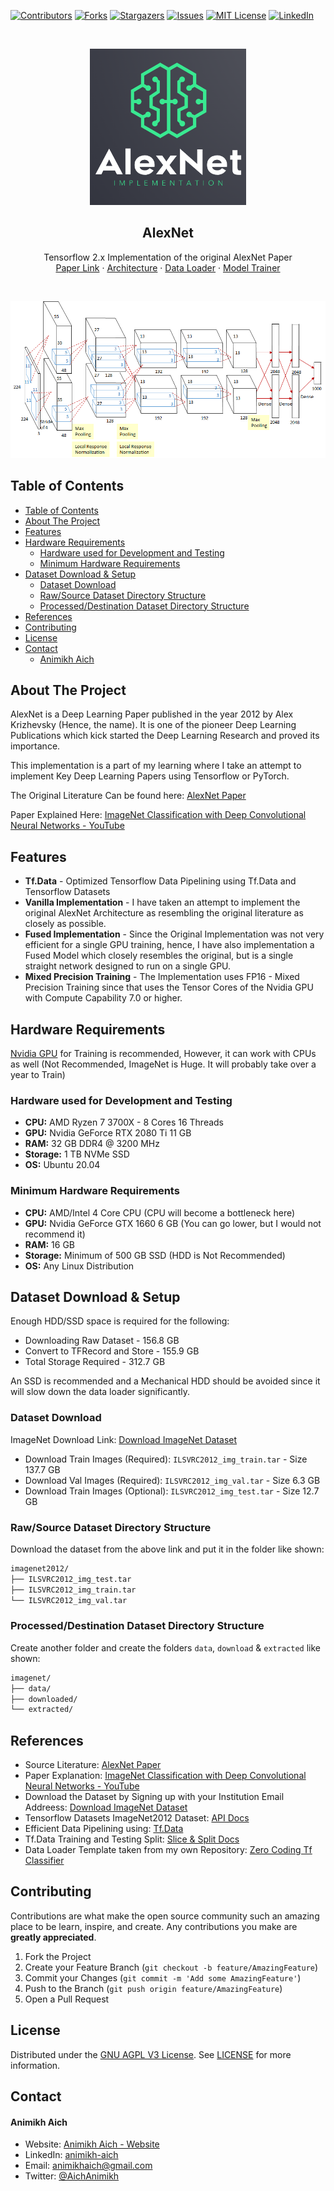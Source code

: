[![Contributors][contributors-shield]][contributors-url]
[![Forks][forks-shield]][forks-url]
[![Stargazers][stars-shield]][stars-url]
[![Issues][issues-shield]][issues-url]
[![MIT License][license-shield]][license-url]
[![LinkedIn][linkedin-shield]][linkedin-url]

<!-- PROJECT LOGO -->
<br />
<p align="center">
    <img src="assets/logo.png" alt="Logo" width="250" height="250">

  <h2 align="center">AlexNet</h2>

  <p align="center">
    Tensorflow 2.x Implementation of the original AlexNet Paper
    <br />
    <a href="https://papers.nips.cc/paper/2012/file/c399862d3b9d6b76c8436e924a68c45b-Paper.pdf">Paper Link</a>
    ·
    <a href="https://nbviewer.jupyter.org/github/animikhaich/alexnet-tensorflow/blob/main/AlexNet_Prototype_Model.ipynb">Architecture</a>
    ·
    <a href="https://nbviewer.jupyter.org/github/animikhaich/alexnet-tensorflow/blob/main/AlexNet_Data_Loader.ipynb">Data Loader</a>
    ·
    <a href="https://nbviewer.jupyter.org/github/animikhaich/alexnet-tensorflow/blob/main/AlexNet_Trainer.ipynb">Model Trainer</a>
  </p>
</p>
<br>
<p align="center">
  <img src="assets/alexnet-full.png" alt="AlexNet Architecture">
</p>
<!-- TABLE OF CONTENTS -->

## Table of Contents

- [Table of Contents](#table-of-contents)
- [About The Project](#about-the-project)
- [Features](#features)
- [Hardware Requirements](#hardware-requirements)
  - [Hardware used for Development and Testing](#hardware-used-for-development-and-testing)
  - [Minimum Hardware Requirements](#minimum-hardware-requirements)
- [Dataset Download & Setup](#dataset-download--setup)
  - [Dataset Download](#dataset-download)
  - [Raw/Source Dataset Directory Structure](#rawsource-dataset-directory-structure)
  - [Processed/Destination Dataset Directory Structure](#processeddestination-dataset-directory-structure)
- [References](#references)
- [Contributing](#contributing)
- [License](#license)
- [Contact](#contact)
    - [Animikh Aich](#animikh-aich)

<!-- ABOUT THE PROJECT -->

## About The Project

AlexNet is a Deep Learning Paper published in the year 2012 by Alex Krizhevsky (Hence, the name). It is one of the pioneer Deep Learning Publications which kick started the Deep Learning Research and proved its importance.

This implementation is a part of my learning where I take an attempt to implement Key Deep Learning Papers using Tensorflow or PyTorch.

The Original Literature Can be found here: [AlexNet Paper](https://papers.nips.cc/paper/2012/file/c399862d3b9d6b76c8436e924a68c45b-Paper.pdf)

Paper Explained Here: [ImageNet Classification with Deep Convolutional Neural Networks - YouTube](https://youtu.be/Nq3auVtvd9Q)

## Features

- **Tf.Data** - Optimized Tensorflow Data Pipelining using Tf.Data and Tensorflow Datasets
- **Vanilla Implementation** - I have taken an attempt to implement the original AlexNet Architecture as resembling the original literature as closely as possible.
- **Fused Implementation** - Since the Original Implementation was not very efficient for a single GPU training, hence, I have also implementation a Fused Model which closely resembles the original, but is a single straight network designed to run on a single GPU.
- **Mixed Precision Training** - The Implementation uses FP16 - Mixed Precision Training since that uses the Tensor Cores of the Nvidia GPU with Compute Capability 7.0 or higher.


## Hardware Requirements

[Nvidia GPU](https://www.nvidia.com/en-gb/graphics-cards/) for Training is recommended, However, it can work with CPUs as well (Not Recommended, ImageNet is Huge. It will probably take over a year to Train)

### Hardware used for Development and Testing

- **CPU:** AMD Ryzen 7 3700X - 8 Cores 16 Threads
- **GPU:** Nvidia GeForce RTX 2080 Ti 11 GB
- **RAM:** 32 GB DDR4 @ 3200 MHz
- **Storage:** 1 TB NVMe SSD
- **OS:** Ubuntu 20.04

### Minimum Hardware Requirements

- **CPU:** AMD/Intel 4 Core CPU (CPU will become a bottleneck here)
- **GPU:** Nvidia GeForce GTX 1660 6 GB (You can go lower, but I would not recommend it)
- **RAM:** 16 GB
- **Storage:** Minimum of 500 GB SSD (HDD is Not Recommended)
- **OS:** Any Linux Distribution

## Dataset Download & Setup

Enough HDD/SSD space is required for the following:

- Downloading Raw Dataset - 156.8 GB
- Convert to TFRecord and Store - 155.9 GB
- Total Storage Required - 312.7 GB

An SSD is recommended and a Mechanical HDD should be avoided since it will slow down the data loader significantly.

### Dataset Download

ImageNet Download Link: [Download ImageNet Dataset](https://image-net.org/download-images)

- Download Train Images (Required): `ILSVRC2012_img_train.tar` - Size 137.7 GB
- Download Val Images (Required): `ILSVRC2012_img_val.tar` - Size 6.3 GB
- Download Train Images (Optional): `ILSVRC2012_img_test.tar` - Size 12.7 GB

### Raw/Source Dataset Directory Structure
Download the dataset from the above link and put it in the folder like shown:

```sh
imagenet2012/
├── ILSVRC2012_img_test.tar
├── ILSVRC2012_img_train.tar
└── ILSVRC2012_img_val.tar
```

### Processed/Destination Dataset Directory Structure
Create another folder and create the folders `data`, `download` & `extracted` like shown:

```sh
imagenet/
├── data/
├── downloaded/
└── extracted/
```

## References

- Source Literature: [AlexNet Paper](https://papers.nips.cc/paper/2012/file/c399862d3b9d6b76c8436e924a68c45b-Paper.pdf)
- Paper Explanation: [ImageNet Classification with Deep Convolutional Neural Networks - YouTube](https://youtu.be/Nq3auVtvd9Q)
- Download the Dataset by Signing up with your Institution Email Addreess: [Download ImageNet Dataset](https://image-net.org/download-images)
- Tensorflow Datasets ImageNet2012 Dataset: [API Docs](https://www.tensorflow.org/datasets/catalog/imagenet2012)
- Efficient Data Pipelining using: [Tf.Data](https://www.tensorflow.org/guide/data)
- Tf.Data Training and Testing Split: [Slice & Split Docs](https://www.tensorflow.org/datasets/splits)
- Data Loader Template taken from my own Repository: [Zero Coding Tf Classifier](https://github.com/animikhaich/Zero-Code-TF-Classifier/blob/main/core/data_loader.py)

## Contributing

Contributions are what make the open source community such an amazing place to be learn, inspire, and create. Any contributions you make are **greatly appreciated**.

1. Fork the Project
2. Create your Feature Branch (`git checkout -b feature/AmazingFeature`)
3. Commit your Changes (`git commit -m 'Add some AmazingFeature'`)
4. Push to the Branch (`git push origin feature/AmazingFeature`)
5. Open a Pull Request

## License

Distributed under the [GNU AGPL V3 License](https://choosealicense.com/licenses/agpl-3.0/). See [LICENSE](LICENSE) for more information.

## Contact

#### Animikh Aich

- Website: [Animikh Aich - Website](http://www.animikh.me/)
- LinkedIn: [animikh-aich](https://www.linkedin.com/in/animikh-aich/)
- Email: [animikhaich@gmail.com](mailto:animikhaich@gmail.com)
- Twitter: [@AichAnimikh](https://twitter.com/AichAnimikh)


[contributors-shield]: https://img.shields.io/github/contributors/animikhaich/alexnet-tensorflow.svg?style=flat-square
[contributors-url]: https://github.com/animikhaich/alexnet-tensorflow/graphs/contributors
[forks-shield]: https://img.shields.io/github/forks/animikhaich/alexnet-tensorflow.svg?style=flat-square
[forks-url]: https://github.com/animikhaich/alexnet-tensorflow/network/members
[stars-shield]: https://img.shields.io/github/stars/animikhaich/alexnet-tensorflow.svg?style=flat-square
[stars-url]: https://github.com/animikhaich/alexnet-tensorflow/stargazers
[issues-shield]: https://img.shields.io/github/issues/animikhaich/alexnet-tensorflow.svg?style=flat-square
[issues-url]: https://github.com/animikhaich/alexnet-tensorflow/issues
[license-shield]: https://img.shields.io/github/license/animikhaich/alexnet-tensorflow.svg?style=flat-square
[license-url]: https://github.com/animikhaich/alexnet-tensorflow/blob/main/LICENSE
[linkedin-shield]: https://img.shields.io/badge/-LinkedIn-black.svg?style=flat-square&logo=linkedin&colorB=555
[linkedin-url]: https://linkedin.com/in/animikh-aich/
